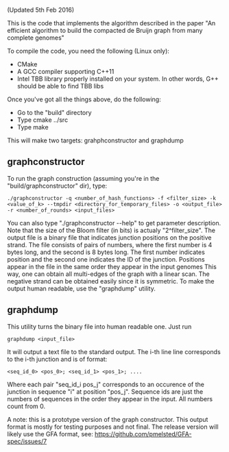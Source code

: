(Updated 5th Feb 2016)

This is the code that implements the algorithm described in the paper
"An efficient  algorithm to build the compacted de Bruijn graph from many complete genomes"

To compile the code, you need the following (Linux only):

* CMake 
* A GCC compiler supporting C++11
* Intel TBB library properly installed on your system. In other words, G++
  should be able to find TBB libs 

Once you've got all the things above, do the following:

* Go to the "build" directory
* Type cmake ../src
* Type make

This will make two targets: grahphconstructor and graphdump

graphconstructor
----------------

To run the graph construction (assuming you're in the "build/graphconstructor" dir), type:

	./graphconstructor -q <number_of_hash_functions> -f <filter_size> -k <value_of_k> --tmpdir <directory_for_temporary_files> -o <output_file> -r <number_of_rounds> <input_files>

You can also type "./graphconstructor --help" to get parameter description.
Note that the size of the Bloom filter (in bits) is actualy "2^filter_size".
The output file is a binary file that indicates junction positions on the positive strand.
The file consists of pairs of numbers, where the first number is 4 bytes long, and the second is 8 bytes long.
The first number indicates position and the second one indicates the ID of the junction.
Positions appear in the file in the same order they appear in the input genomes
This way, one can obtain all multi-edges of the graph with a linear scan.
The negative strand can be obtained easily since it is symmetric.
To make the output human readable, use the "graphdump" utility.

graphdump
---------

This utility turns the binary file into human readable one. Just run

	graphdump <input_file>

It will output a text file to the standard output.
The i-th line line corresponds to the i-th junction and is of format:

	<seq_id_0> <pos_0>; <seq_id_1> <pos_1>; ....

Where each pair "seq_id_i pos_j" corresponds to an occurence of the junction in
sequence "i" at position "pos_j". Sequence ids are just the numbers of sequences
in the order they appear in the input. All numbers count from 0.

A note: this is a prototype version of the graph constructor. This output format is
mostly for testing purposes and not final. The release version will likely use the
GFA format, see: https://github.com/pmelsted/GFA-spec/issues/7